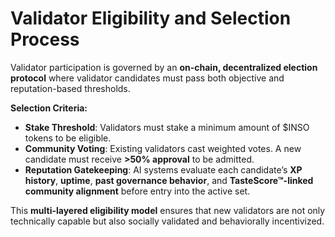 # Validator Eligibility and Selection Process

Validator participation is governed by an **on-chain, decentralized election protocol** where validator candidates must pass both objective and reputation-based thresholds.

**Selection Criteria:**

* **Stake Threshold**: Validators must stake a minimum amount of $INSO tokens to be eligible.
* **Community Voting**: Existing validators cast weighted votes. A new candidate must receive **>50% approval** to be admitted.
* **Reputation Gatekeeping**: AI systems evaluate each candidate’s **XP history**, **uptime**, **past governance behavior**, and **TasteScore™-linked community alignment** before entry into the active set.

This **multi-layered eligibility model** ensures that new validators are not only technically capable but also socially validated and behaviorally incentivized.
